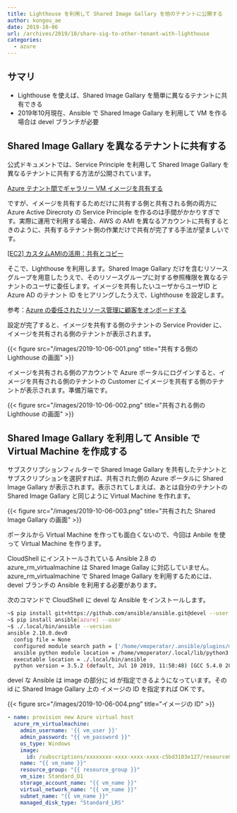 ```yaml
---
title: Lighthouse を利用して Shared Image Gallary を他のテナントに公開する
author: kongou_ae
date: 2019-10-06
url: /archives/2019/10/share-sig-to-other-tenant-with-lighthouse
categories:
  - azure
---
```


## サマリ

- Lighthouse を使えば、Shared Image Gallary を簡単に異なるテナントに共有できる
- 2019年10月現在、Ansible で Shared Image Gallary を利用して VM を作る場合は devel ブランチが必要

## Shared Image Gallary を異なるテナントに共有する

公式ドキュメントでは、Service Principle を利用して Shared Image Gallary を異なるテナントに共有する方法が公開されています。

[Azure テナント間でギャラリー VM イメージを共有する](https://docs.microsoft.com/ja-jp/azure/virtual-machines/windows/share-images-across-tenants?WT.mc_id=AZ-MVP-5003408)

ですが、イメージを共有するためだけに共有する側と共有される側の両方に Azure Active Direcroty の Service Principle を作るのは手間がかかりすぎです。実際に運用で利用する場合、AWS の AMI を異なるアカウントに共有するときのように、共有するテナント側の作業だけで共有が完了する手法が望ましいです。

[[EC2] カスタムAMIの活用：共有とコピー](https://dev.classmethod.jp/cloud/aws/ec2-using-ami/)

そこで、Lighthouse を利用します。Shared Image Gallary だけを含むリソースグループを用意したうえで、そのリソースグループに対する参照権限を異なるテナントのユーザに委任します。イメージを共有したいユーザからユーザID と Azure AD のテナント ID をヒアリングしたうえで、Lighthouse を設定します。

参考：[Azure の委任されたリソース管理に顧客をオンボードする](https://docs.microsoft.com/ja-jp/azure/lighthouse/how-to/onboard-customer#create-an-azure-resource-manager-template?WT.mc_id=AZ-MVP-5003408)

設定が完了すると、イメージを共有する側のテナントの Service Provider に、イメージを共有される側のテナントが表示されます。

{{< figure src="/images/2019-10-06-001.png" title="共有する側の Lighthouse の画面" >}}

イメージを共有される側のアカウントで Azure ポータルにログインすると、イメージを共有される側のテナントの Customer にイメージを共有する側のテナントが表示されます。準備万端です。

{{< figure src="/images/2019-10-06-002.png" title="共有される側の Lighthouse の画面" >}}

## Shared Image Gallary を利用して Ansible で Virtual Machine を作成する

サブスクリプションフィルターで Shared Image Gallary を共有したテナントとサブスクリプションを選択すれば、共有された側の Azure ポータルに Shared Image Gallary が表示されます。表示されてしまえば、あとは自分のテナントの Shared Image Gallary と同じように Virtual Machine を作れます。

{{< figure src="/images/2019-10-06-003.png" title="共有された Shared Image Gallary の画面" >}}

ポータルから Virtual Machine を作っても面白くないので、今回は Anbile を使って Virtual Machine を作ります。

CloudShell にインストールされている Ansible 2.8 の azure_rm_virtualmachine は Shared Image Gallay に対応していません。azure_rm_virtualmachine で Shared Image Gallary を利用するためには、devel ブランチの Ansible を利用する必要があります。

次のコマンドで CloudShell に devel な Ansible をインストールします。

```bash
~$ pip install git+https://github.com/ansible/ansible.git@devel --user
~$ pip install ansible[azure] --user
~$ ./.local/bin/ansible --version
ansible 2.10.0.dev0
  config file = None
  configured module search path = ['/home/vmoperator/.ansible/plugins/modules', '/usr/share/ansible/plugins/modules']
  ansible python module location = /home/vmoperator/.local/lib/python3.5/site-packages/ansible
  executable location = ./.local/bin/ansible
  python version = 3.5.2 (default, Jul 10 2019, 11:58:48) [GCC 5.4.0 20160609]
```

devel な Ansible は image の部分に id が指定できるようになっています。その id に Shared Image Gallary 上の イメージの ID を指定すれば OK です。

{{< figure src="/images/2019-10-06-004.png" title="イメージの ID" >}}

```yml
- name: provision new Azure virtual host
  azure_rm_virtualmachine:
    admin_username: '{{ vm_user }}'
    admin_password: "{{ vm_password }}"
    os_type: Windows
    image:
      id: /subscriptions/xxxxxxxx-xxxx-xxxx-xxxx-c5bd3103e127/resourceGroups/sharedimage/providers/Microsoft.Compute/galleries/customWindows/images/Windows/versions/1.0.0
    name: "{{ vm_name }}"
    resource_group: "{{ resource_group }}"
    vm_size: Standard_D1
    storage_account_name: "{{ vm_name }}"
    virtual_network_name: "{{ vm_name }}"
    subnet_name: "{{ vm_name }}"
    managed_disk_type: "Standard_LRS"
```







